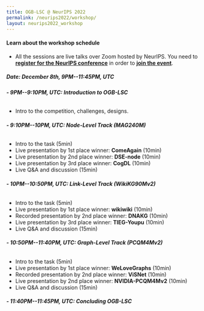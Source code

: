 ```yaml
---
title: OGB-LSC @ NeurIPS 2022
permalink: /neurips2022/workshop/
layout: neurips2022_workshop
---
```


#### **Learn about the workshop schedule**
- All the sessions are live talks over Zoom hosted by NeurIPS. You need to **[register for the NeurIPS conference](https://nips.cc/)** in order to **[join the event](https://nips.cc/virtual/2022/competition/50076)**.

##### **Date: December 8th, 9PM--11:45PM, UTC**

###### **- 9PM--9:10PM, UTC: Introduction to OGB-LSC**
- Intro to the competition, challenges, designs.

###### **- 9:10PM--10PM, UTC: Node-Level Track (MAG240M)**
- Intro to the task (5min)
- Live presentation by 1st place winner: **ComeAgain** (10min)
- Live presentation by 2nd place winner: **DSE-node** (10min)
- Live presentation by 3rd place winner: **CogDL** (10min)
- Live Q&A and discussion (15min)

###### **- 10PM--10:50PM, UTC: Link-Level Track (WikiKG90Mv2)**
- Intro to the task (5min) 
- Live presentation by 1st place winner: **wikiwiki** (10min) 
- Recorded presentation by 2nd place winner: **DNAKG** (10min) 
- Live presentation by 3rd place winner: **TIEG-Youpu** (10min) 
- Live Q&A and discussion (15min)

###### **- 10:50PM--11:40PM, UTC: Graph-Level Track (PCQM4Mv2)**
- Intro to the task (5min) 
- Live presentation by 1st place winner: **WeLoveGraphs** (10min) 
- Recorded presentation by 2nd place winner: **ViSNet** (10min) 
- Live presentation by 2nd place winner: **NVIDIA-PCQM4Mv2** (10min) 
- Live Q&A and discussion (15min)

###### **- 11:40PM--11:45PM, UTC: Concluding OGB-LSC**